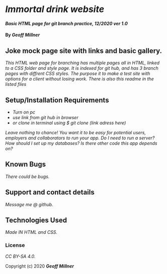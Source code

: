 # _Immortal drink website_

#### _Basic HTML page for git branch practice, 12/2020 ver 1.0_

#### By _**Geoff Millner**_

## Joke mock page site with links and basic gallery.

_This HTML web page for branching has multiple pages all in HTML, linked to a CSS folder and style page. It is indexed for git hub, and has 3 branch pages with diffrent CSS styles. The purpose it to make a test site with options for a client without losing work. There is also this readme in the listed files_

## Setup/Installation Requirements

* _Turn on pc_
* _use link from git hub in browser_
* _or clone in terminal using $ git clone (link adress here)_


_Leave nothing to chance! You want it to be easy for potential users, employers and collaborators to run your app. Do I need to run a server? How should I set up my databases? Is there other code this app depends on?_

## Known Bugs

_There could be bugs._

## Support and contact details

_Message me @ github._

## Technologies Used

_Made IN HTML and CSS._

### License

*CC BY-SA 4.0.*

Copyright (c) 2020 **_Geoff Millner_**